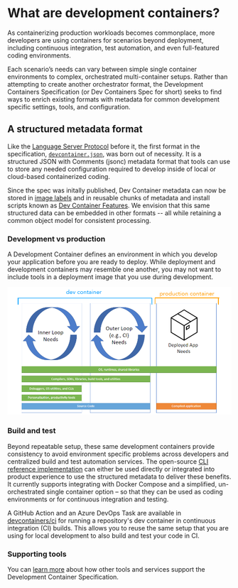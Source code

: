 # What are development containers?

As containerizing production workloads becomes commonplace, more developers are
using containers for scenarios beyond deployment, including continuous
integration, test automation, and even full-featured coding environments.

Each scenario’s needs can vary between simple single container environments to
complex, orchestrated multi-container setups. Rather than attempting to create
another orchestrator format, the Development Containers Specification (or Dev
Containers Spec for short) seeks to find ways to enrich existing formats with
metadata for common development specific settings, tools, and configuration.

## A structured metadata format

Like the [Language Server Protocol][def] before it, the first format in the
specification, [`devcontainer.json`][def2], was born out of necessity. It is a
structured JSON with Comments (jsonc) metadata format that tools can use to
store any needed configuration required to develop inside of local or
cloud-based containerized coding.

Since the spec was initally published, Dev Container metadata can now be stored
in [image labels][def3] and in reusable chunks of metadata and install scripts
known as [Dev Container Features][def4]. We envision that this same structured
data can be embedded in other formats -- all while retaining a common object
model for consistent processing.

### Development vs production

A Development Container defines an environment in which you develop your
application before you are ready to deploy. While deployment and development
containers may resemble one another, you may not want to include tools in a
deployment image that you use during development.

<div align="center">

![Diagram of inner and outer loop of container-based development](assets/dev-container-stages.png)

</div>

### Build and test

Beyond repeatable setup, these same development containers provide consistency
to avoid environment specific problems across developers and centralized build
and test automation services. The open-source [CLI reference
implementation][def5] can either be used directly or integrated into product
experience to use the structured metadata to deliver these benefits. It
currently supports integrating with Docker Compose and a simplified,
un-orchestrated single container option – so that they can be used as coding
environments or for continuous integration and testing.

A GitHub Action and an Azure DevOps Task are available in
[devcontainers/ci][def6] for running a repository's dev container in continuous
integration (CI) builds. This allows you to reuse the same setup that you are
using for local development to also build and test your code in CI.

### Supporting tools

You can [learn more][def7] about how other tools and services support the
Development Container Specification.

[def]: https://microsoft.github.io/language-server-protocol/
[def2]: implementors/json_reference
[def3]: ../implementors/spec/#image-metadata
[def4]: ../features
[def5]: https://github.com/devcontainers/cli
[def6]: https://github.com/devcontainers/ci
[def7]: /supporting.md
